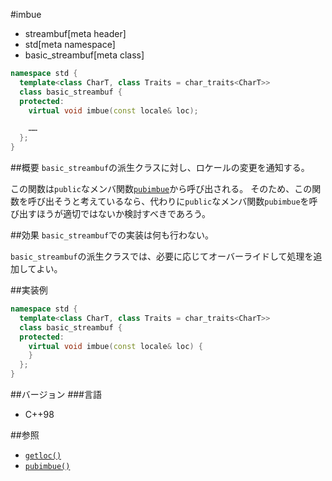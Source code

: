 #imbue
* streambuf[meta header]
* std[meta namespace]
* basic_streambuf[meta class]

```cpp
namespace std {
  template<class CharT, class Traits = char_traits<CharT>>
  class basic_streambuf {
  protected:
    virtual void imbue(const locale& loc);

    ……
  };
}
```

##概要
`basic_streambuf`の派生クラスに対し、ロケールの変更を通知する。

この関数は`public`なメンバ関数[`pubimbue`](pubimbue.md)から呼び出される。
そのため、この関数を呼び出そうと考えているなら、代わりに`public`なメンバ関数`pubimbue`を呼び出すほうが適切ではないか検討すべきであろう。

##効果
`basic_streambuf`での実装は何も行わない。

`basic_streambuf`の派生クラスでは、必要に応じてオーバーライドして処理を追加してよい。

##実装例
```cpp
namespace std {
  template<class CharT, class Traits = char_traits<CharT>>
  class basic_streambuf {
  protected:
    virtual void imbue(const locale& loc) {
    }
  };
}
```

##バージョン
###言語
- C++98

##参照
- [`getloc()`](getloc.md)
- [`pubimbue()`](pubimbue.md)
